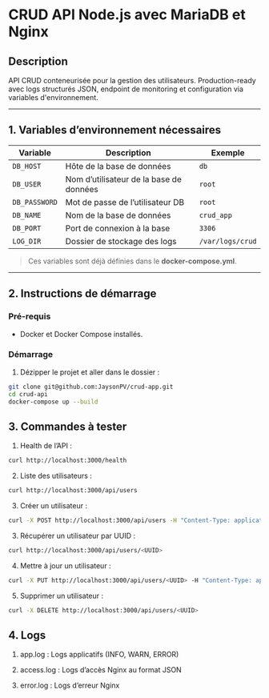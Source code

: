 # CRUD API Node.js avec MariaDB et Nginx

## Description
API CRUD conteneurisée pour la gestion des utilisateurs. Production-ready avec logs structurés JSON, endpoint de monitoring et configuration via variables d'environnement.  

---

## 1. Variables d’environnement nécessaires

| Variable      | Description                                  | Exemple         |
|---------------|---------------------------------------------|----------------|
| `DB_HOST`     | Hôte de la base de données                  | `db`           |
| `DB_USER`     | Nom d’utilisateur de la base de données    | `root`         |
| `DB_PASSWORD` | Mot de passe de l’utilisateur DB            | `root`         |
| `DB_NAME`     | Nom de la base de données                   | `crud_app`     |
| `DB_PORT`     | Port de connexion à la base                 | `3306`         |
| `LOG_DIR`     | Dossier de stockage des logs                | `/var/logs/crud` |

> Ces variables sont déjà définies dans le **docker-compose.yml**.

---

## 2. Instructions de démarrage

### Pré-requis
- Docker et Docker Compose installés.

### Démarrage
1. Dézipper le projet et aller dans le dossier :  
```bash
git clone git@github.com:JaysonPV/crud-app.git
cd crud-api
docker-compose up --build
```

## 3. Commandes à tester

1. Health de l’API :
```bash
curl http://localhost:3000/health
```

2. Liste des utilisateurs :
```bash
curl http://localhost:3000/api/users
```

3. Créer un utilisateur :
```bash
curl -X POST http://localhost:3000/api/users -H "Content-Type: application/json" -d '{"fullname":"Alice Dupont","study_level":"Master","age":25}'
```

3. Récupérer un utilisateur par UUID :
```bash
curl http://localhost:3000/api/users/<UUID>
```

4. Mettre à jour un utilisateur :
```bash
curl -X PUT http://localhost:3000/api/users/<UUID> -H "Content-Type: application/json" -d '{"fullname":"Alice Martin","study_level":"Doctorat","age":27}'
```

5. Supprimer un utilisateur :
```bash
curl -X DELETE http://localhost:3000/api/users/<UUID>
```

## 4. Logs

1. app.log       : Logs applicatifs (INFO, WARN, ERROR)

2. access.log    : Logs d’accès Nginx au format JSON

3. error.log     : Logs d’erreur Nginx
